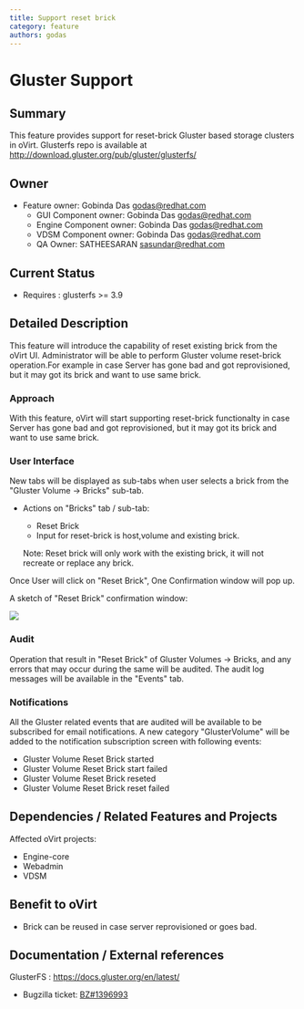 ```yaml
---
title: Support reset brick
category: feature
authors: godas
---
```


# Gluster Support

## Summary

This feature provides support for reset-brick Gluster based storage clusters in oVirt. Glusterfs repo is available at <http://download.gluster.org/pub/gluster/glusterfs/>

## Owner

*   Feature owner: Gobinda Das <godas@redhat.com>
    -   GUI Component owner: Gobinda Das <godas@redhat.com>
    -   Engine Component owner: Gobinda Das <godas@redhat.com>
    -   VDSM Component owner: Gobinda Das <godas@redhat.com>
    -   QA Owner: SATHEESARAN <sasundar@redhat.com>

## Current Status

*   Requires : glusterfs >= 3.9

## Detailed Description

This feature will introduce the capability of reset existing brick from the oVirt UI. Administrator will be able to perform Gluster volume reset-brick operation.For example in case Server has gone bad and got reprovisioned, but it may got its brick and want to use same brick.

### Approach

With this feature, oVirt will start supporting reset-brick functionalty in case Server has gone bad and got reprovisioned, but it may got its brick and want to use same brick.



### User Interface

New tabs will be displayed as sub-tabs when user selects a brick from the "Gluster Volume -> Bricks" sub-tab.


*   Actions on "Bricks" tab / sub-tab:
    -   Reset Brick
    -   Input for reset-brick is host,volume and existing brick.

    Note: Reset brick will only work with the existing brick, it will not recreate or replace any brick.

Once User will click on "Reset Brick", One Confirmation window will pop up.

A sketch of "Reset Brick" confirmation window:


![](/images/wiki/ResetBrick.png)



### Audit

Operation that result in "Reset Brick" of Gluster Volumes -> Bricks, and any errors that may occur during the same will be audited. The audit log messages will be available in the "Events" tab.

### Notifications

All the Gluster related events that are audited will be available to be subscribed for email notifications. A new category "GlusterVolume" will be added to the notification subscription screen with following events:

*   Gluster Volume Reset Brick started
*   Gluster Volume Reset Brick start failed
*   Gluster Volume Reset Brick reseted
*   Gluster Volume Reset Brick reset failed



## Dependencies / Related Features and Projects

Affected oVirt projects:

*   Engine-core
*   Webadmin
*   VDSM

## Benefit to oVirt

* Brick can be reused in case server reprovisioned or goes bad.

## Documentation / External references

GlusterFS : <https://docs.gluster.org/en/latest/>


*   Bugzilla ticket: [BZ#1396993](https://bugzilla.redhat.com/show_bug.cgi?id=1396993)
